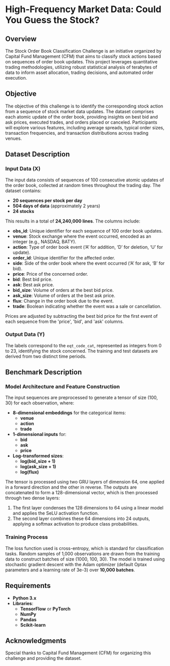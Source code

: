 # High-Frequency Market Data: Could You Guess the Stock?

## Overview

The Stock Order Book Classification Challenge is an initiative organized by Capital Fund Management (CFM) that aims to classify stock actions based on sequences of order book updates. This project leverages quantitative trading methodologies, utilizing robust statistical analysis of terabytes of data to inform asset allocation, trading decisions, and automated order execution.

## Objective

The objective of this challenge is to identify the corresponding stock action from a sequence of stock market data updates. The dataset comprises each atomic update of the order book, providing insights on best bid and ask prices, executed trades, and orders placed or canceled. Participants will explore various features, including average spreads, typical order sizes, transaction frequencies, and transaction distributions across trading venues.

## Dataset Description

### Input Data (X)

The input data consists of sequences of 100 consecutive atomic updates of the order book, collected at random times throughout the trading day. The dataset contains:

- **20 sequences per stock per day**
- **504 days of data** (approximately 2 years)
- **24 stocks**

This results in a total of **24,240,000 lines**. The columns include:

- **obs_id**: Unique identifier for each sequence of 100 order book updates.
- **venue**: Stock exchange where the event occurred, encoded as an integer (e.g., NASDAQ, BATY).
- **action**: Type of order book event (‘A’ for addition, ‘D’ for deletion, ‘U’ for update).
- **order_id**: Unique identifier for the affected order.
- **side**: Side of the order book where the event occurred (‘A’ for ask, ‘B’ for bid).
- **price**: Price of the concerned order.
- **bid**: Best bid price.
- **ask**: Best ask price.
- **bid_size**: Volume of orders at the best bid price.
- **ask_size**: Volume of orders at the best ask price.
- **flux**: Change in the order book due to the event.
- **trade**: Boolean indicating whether the event was a sale or cancellation.

Prices are adjusted by subtracting the best bid price for the first event of each sequence from the 'price', 'bid', and 'ask' columns.

### Output Data (Y)

The labels correspond to the `eqt_code_cat`, represented as integers from 0 to 23, identifying the stock concerned. The training and test datasets are derived from two distinct time periods.

## Benchmark Description

### Model Architecture and Feature Construction

The input sequences are preprocessed to generate a tensor of size (100, 30) for each observation, where:

- **8-dimensional embeddings** for the categorical items:
  - **venue**
  - **action**
  - **trade**
- **1-dimensional inputs** for:
  - **bid**
  - **ask**
  - **price**
- **Log-transformed sizes**:
  - **log(bid_size + 1)**
  - **log(ask_size + 1)**
  - **log(flux)**

The tensor is processed using two GRU layers of dimension 64, one applied in a forward direction and the other in reverse. The outputs are concatenated to form a 128-dimensional vector, which is then processed through two dense layers:

1. The first layer condenses the 128 dimensions to 64 using a linear model and applies the SeLU activation function.
2. The second layer combines these 64 dimensions into 24 outputs, applying a softmax activation to produce class probabilities.

### Training Process

The loss function used is cross-entropy, which is standard for classification tasks. Random samples of 1,000 observations are drawn from the training data to construct batches of size (1000, 100, 30). The model is trained using stochastic gradient descent with the Adam optimizer (default Optax parameters and a learning rate of 3e-3) over **10,000 batches**.

## Requirements

- **Python 3.x**
- **Libraries**:
  - **TensorFlow** or **PyTorch**
  - **NumPy**
  - **Pandas**
  - **Scikit-learn**

## Acknowledgments

Special thanks to Capital Fund Management (CFM) for organizing this challenge and providing the dataset.
